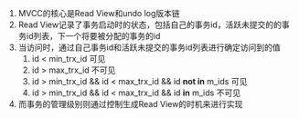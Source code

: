 1. MVCC的核心是Read View和undo log版本链
2. Read View记录了事务启动时的状态，包括自己的事务id，活跃未提交的的事务id列表，下一个将要被分配的事务的id
3. 当访问时，通过自己事务id和活跃未提交的事务id列表进行确定访问到的值
	1. id < min_trx_id 可见
	2. id > max_trx_id 不可见
	3. id > min_trx_id && id < max_trx_id && id **not in** m_ids 可见
	4. id > min_trx_id && id < max_trx_id && id **in** m_ids 不可见
4. 而事务的管理级别则通过控制生成Read View的时机来进行实现